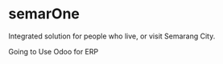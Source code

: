 # semarOne
Integrated solution for people who live, or visit Semarang City.

Going to Use Odoo for ERP
